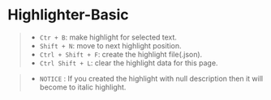 # Highlighter-Basic
>- `Ctr + B`: make highlight for selected text. 
>- `Shift + N`: move to next highlight position. 
>- `Ctrl + Shift + F`: create the highlight file(.json). 
>- `Ctrl Shift + L`: clear the highlight data for this page. 

>- `NOTICE` : If you created the highlight with null description then it will become to italic highlight.

